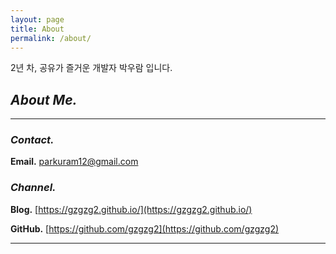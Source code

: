 ```yaml
---
layout: page
title: About
permalink: /about/
---
```

2년 차, 공유가 즐거운 개발자 박우람 입니다.

## *About Me.*

---

### *Contact.*

**Email.** parkuram12@gmail.com

### *Channel.*

**Blog.** [https://gzgzg2.github.io/](https://gzgzg2.github.io/) 

**GitHub.** [https://github.com/gzgzg2](https://github.com/gzgzg2)

---

